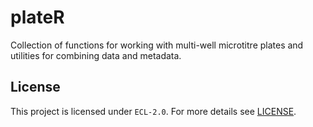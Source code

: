 # plateR

Collection of functions for working with multi-well microtitre plates and utilities for combining data and metadata.

## License

This project is licensed under `ECL-2.0`. For more details see [LICENSE](LICENSE).
